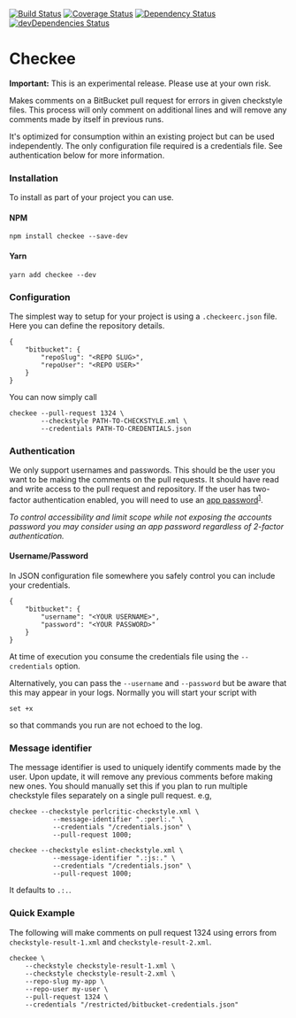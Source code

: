 [![Build Status](https://travis-ci.org/KurtWagner/checkee.svg?branch=master)](https://travis-ci.org/KurtWagner/checkee)
[![Coverage Status](https://coveralls.io/repos/github/KurtWagner/checkee/badge.svg?branch=master)](https://coveralls.io/github/KurtWagner/checkee?branch=master) [![Dependency Status](https://david-dm.org/kurtwagner/checkee.svg)](https://david-dm.org/kurtwagner/checkee) [![devDependencies Status](https://david-dm.org/kurtwagner/checkee/dev-status.svg)](https://david-dm.org/kurtwagner/checkee?type=dev)

# Checkee

**Important:** This is an experimental release. Please use at your own risk.

Makes comments on a BitBucket pull request for errors in  given checkstyle files. This process will only comment on additional lines and will remove any comments made by itself in previous runs.

It's optimized for consumption within an existing project but can be used independently. The only configuration file required is a credentials file. See authentication below for more information.

### Installation

To install as part of your project you can use.

#### NPM
```
npm install checkee --save-dev
```

#### Yarn
```
yarn add checkee --dev
```

### Configuration

The simplest way to setup for your project is using a `.checkeerc.json` file. Here you can define the repository details.

```
{
	"bitbucket": {
		"repoSlug": "<REPO SLUG>",
		"repoUser": "<REPO USER>"
	}
}
```

You can now simply call

```
checkee --pull-request 1324 \
        --checkstyle PATH-TO-CHECKSTYLE.xml \
        --credentials PATH-TO-CREDENTIALS.json
```

### Authentication

We only support usernames and passwords. This should be the user you want to be making the comments on the pull requests. It should have read and write access to the pull request and repository. If the user has two-factor authentication enabled, you will need to use an [app password](https://confluence.atlassian.com/bitbucket/app-passwords-828781300.html)<sup>[1](https://blog.bitbucket.org/2016/06/06/app-passwords-bitbucket-cloud/)</sup>.

*To control accessibility and limit scope while not exposing the accounts password you may consider using an app password regardless of 2-factor authentication.*

#### Username/Password

In JSON configuration file somewhere you safely control you can include your credentials.

```
{
	"bitbucket": {
		"username": "<YOUR USERNAME>",
		"password": "<YOUR PASSWORD>"
	}
}
```

At time of execution you consume the credentials file using the `--credentials` option.

Alternatively, you can pass the `--username` and `--password` but be aware that this may appear in your logs. Normally you will start your script with

```
set +x
```

so that commands you run are not echoed to the log.

### Message identifier

The message identifier is used to uniquely identify comments made by the user. Upon update, it will remove any previous comments before making new ones. You should manually set this if you plan to run multiple checkstyle files separately on a single pull request. e.g,

```
checkee --checkstyle perlcritic-checkstyle.xml \
           --message-identifier ".:perl:." \
           --credentials "/credentials.json" \
           --pull-request 1000;

checkee --checkstyle eslint-checkstyle.xml \
           --message-identifier ".:js:." \
           --credentials "/credentials.json" \
           --pull-request 1000;
```	

It defaults to `.:.`.

### Quick Example

The following will make comments on pull request 1324 using errors from `checkstyle-result-1.xml` and `checkstyle-result-2.xml`.

```
checkee \
	--checkstyle checkstyle-result-1.xml \
	--checkstyle checkstyle-result-2.xml \
	--repo-slug my-app \
	--repo-user my-user \
	--pull-request 1324 \
	--credentials "/restricted/bitbucket-credentials.json"
```
